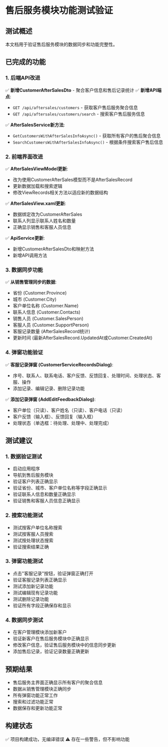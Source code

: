 # 售后服务模块功能测试验证

## 测试概述
本文档用于验证售后服务模块的数据同步和功能完整性。

## 已完成的功能

### 1. 后端API改进
✅ **新增CustomerAfterSalesDto** - 聚合客户信息和售后记录统计
✅ **新增API端点**:
- `GET /api/aftersales/customers` - 获取客户售后服务聚合信息
- `GET /api/aftersales/customers/search` - 搜索客户售后服务信息

✅ **AfterSalesService新方法**:
- `GetCustomersWithAfterSalesInfoAsync()` - 获取所有客户的售后聚合信息
- `SearchCustomersWithAfterSalesInfoAsync()` - 根据条件搜索客户售后信息

### 2. 前端界面改进
✅ **AfterSalesViewModel更新**:
- 改为使用CustomerAfterSales模型而不是AfterSalesRecord
- 更新数据加载和搜索逻辑
- 修改ViewRecords相关方法以适应新的数据结构

✅ **AfterSalesView.xaml更新**:
- 数据绑定改为CustomerAfterSales
- 联系人列显示联系人姓名和数量
- 正确显示销售和客服人员信息

✅ **ApiService更新**:
- 新增CustomerAfterSalesDto和映射方法
- 新增API调用方法

### 3. 数据同步功能
✅ **从销售管理同步的数据**:
- 省份 (Customer.Province)
- 城市 (Customer.City)
- 客户单位名称 (Customer.Name)
- 联系人信息 (Customer.Contacts)
- 销售人员 (Customer.SalesPerson)
- 客服人员 (Customer.SupportPerson)
- 客服记录数量 (AfterSalesRecord统计)
- 更新时间 (最新AfterSalesRecord.UpdatedAt或Customer.CreatedAt)

### 4. 弹窗功能验证
✅ **客服记录弹窗 (CustomerServiceRecordsDialog)**:
- 序号、联系人、联系电话、客户反馈、反馈回复、处理时间、处理状态、客服、操作
- 添加记录、编辑记录、删除记录功能

✅ **添加记录弹窗 (AddEditFeedbackDialog)**:
- 客户单位（只读）、客户姓名（只读）、客户电话（只读）
- 客户反馈（输入框）、反馈回复（输入框）
- 处理状态（单选框：待处理、处理中、处理完成）

## 测试建议

### 1. 数据验证测试
- 启动应用程序
- 导航到售后服务模块
- 验证客户列表正确显示
- 验证省份、城市、客户单位名称等字段正确显示
- 验证联系人信息和数量正确显示
- 验证销售和客服人员信息正确显示

### 2. 搜索功能测试
- 测试按客户单位名称搜索
- 测试按客服人员搜索
- 测试按处理状态搜索
- 验证搜索结果正确

### 3. 弹窗功能测试
- 点击"客服记录"按钮，验证弹窗正确打开
- 验证客服记录列表正确显示
- 测试添加新记录功能
- 测试编辑现有记录功能
- 测试删除记录功能
- 验证所有字段正确保存和显示

### 4. 数据同步测试
- 在客户管理模块添加新客户
- 验证新客户在售后服务模块中正确显示
- 修改客户信息，验证售后服务模块中的信息同步更新
- 添加售后记录，验证记录数量正确更新

## 预期结果
- 售后服务主界面正确显示所有客户的聚合信息
- 数据从销售管理模块正确同步
- 所有弹窗功能正常工作
- 搜索和过滤功能正常
- 数据保存和更新功能正常

## 构建状态
✅ 项目构建成功，无编译错误
⚠️ 存在一些警告，但不影响功能
